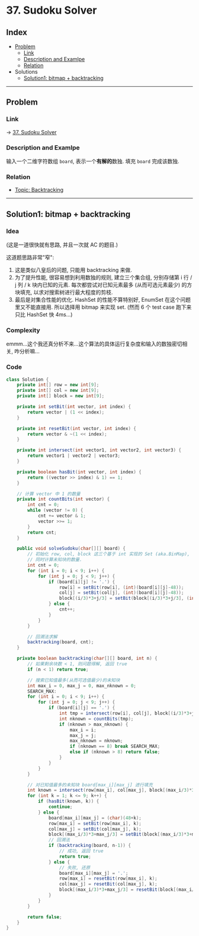 # 37. Sudoku Solver

## Index

- [Problem](#problem)
  - [Link](#Link)
  - [Description and Examlpe](#description-and-examlpe)
  - [Relation](#relation)
- Solutions
  - [Solution1: bitmap + backtracking](#solution1-bitmap--backtracking)

----

## Problem

### Link

-> [37. Sudoku Solver][1]

### Description and Examlpe

输入一个二维字符数组 `board`, 表示一个**有解的**数独. 填充 `board` 完成该数独.

### Relation

- [Topic: Backtracking][2]

----

## Solution1: bitmap + backtracking

### Idea

(这是一道很快就有思路, 并且一次就 AC 的题目.)

这道题思路非常"窄":

1. 这是类似八皇后的问题, 只能用 backtracking 来做.
2. 为了提升性能, 很容易想到利用数独的规则, 建立三个集合组, 分别存储第 i 行 / j 列 / k 块内已知的元素. 每次都尝试对已知元素最多 (从而可选元素最少) 的方块填充, 以求对搜索树进行最大程度的剪枝.
3. 最后是对集合性能的优化. HashSet 的性能不算特别好, EnumSet 在这个问题里又不能直接用. 所以选择用 bitmap 来实现 set. (然而 6 个 test case 跑下来只比 HashSet 快 4ms...)

### Complexity

emmm...这个我还真分析不来...这个算法的具体运行复杂度和输入的数独密切相关, 咋分析嘛...

### Code

```java
class Solution {
    private int[] row = new int[9];
    private int[] col = new int[9];
    private int[] block = new int[9];

    private int setBit(int vector, int index) {
        return vector | (1 << index);
    }

    private int resetBit(int vector, int index) {
        return vector & ~(1 << index);
    }

    private int intersect(int vector1, int vector2, int vector3) {
        return vector1 | vector2 | vector3;
    }

    private boolean hasBit(int vector, int index) {
        return ((vector >> index) & 1) == 1;
    }

    // 计算 vector 中 1 的数量
    private int countBits(int vector) {
        int cnt = 0;
        while (vector != 0) {
            cnt += vector & 1;
            vector >>= 1;
        }
        return cnt;
    }

    public void solveSudoku(char[][] board) {
        // 初始化 row, col, block 这三个基于 int 实现的 Set (aka.BinMap),
        // 同时计算未知块的数量.
        int cnt = 0;
        for (int i = 0; i < 9; i++) {
            for (int j = 0; j < 9; j++) {
                if (board[i][j] != '.') {
                    row[i] = setBit(row[i], (int)(board[i][j]-48));
                    col[j] = setBit(col[j], (int)(board[i][j]-48));
                    block[(i/3)*3+j/3] = setBit(block[(i/3)*3+j/3], (int)(board[i][j]-48));
                } else {
                    cnt++;
                }
            }
        }

        // 回溯法求解
        backtracking(board, cnt);
    }

    private boolean backtracking(char[][] board, int n) {
        // 如果剩余块数 < 1, 则问题得解, 返回 true
        if (n < 1) return true;

        // 搜索已知值最多(从而可选值最少)的未知块
        int max_i = 0, max_j = 0, max_nknown = 0;
        SEARCH_MAX:
        for (int i = 0; i < 9; i++) {
            for (int j = 0; j < 9; j++) {
                if (board[i][j] == '.') {
                    int tmp = intersect(row[i], col[j], block[(i/3)*3+j/3]);
                    int nknown = countBits(tmp);
                    if (nknown > max_nknown) {
                        max_i = i;
                        max_j = j;
                        max_nknown = nknown;
                        if (nknown == 8) break SEARCH_MAX;
                        else if (nknown > 8) return false;
                    }
                }
            }
        }

        // 对已知值最多的未知块 board[max_i][max_j] 进行填充
        int known = intersect(row[max_i], col[max_j], block[(max_i/3)*3+max_j/3]);
        for (int k = 1; k <= 9; k++) {
            if (hasBit(known, k)) {
                continue;
            } else {
                board[max_i][max_j] = (char)(48+k);
                row[max_i] = setBit(row[max_i], k);
                col[max_j] = setBit(col[max_j], k);
                block[(max_i/3)*3+max_j/3] = setBit(block[(max_i/3)*3+max_j/3], k);
                // 回溯法
                if (backtracking(board, n-1)) {
                    // 成功, 返回 true
                    return true;
                } else {
                    // 失败, 还原
                    board[max_i][max_j] = '.';
                    row[max_i] = resetBit(row[max_i], k);
                    col[max_j] = resetBit(col[max_j], k);
                    block[(max_i/3)*3+max_j/3] = resetBit(block[(max_i/3)*3+max_j/3], k);
                }
            }
        }

        return false;
    }
}
```

[1]: https://leetcode.com/problems/sudoku-solver/
[2]: ../topics/backtracking.md

